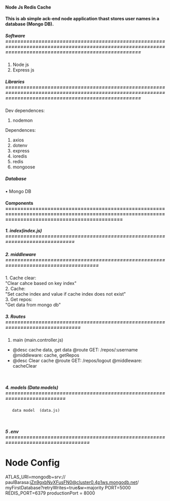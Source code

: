<h4>Node Js Redis Cache<h4>

<p>
This is ab simple ack-end node application thast stores user names in a database (Mongo DB).
</p>

<h5>Software ======================================================================================================================================================= </h5>

1. Node js 
2. Express js

<h5>Libraries =======================================================================================================================================================</h5>

Dev dependences:
1.  nodemon 

Dependences:
1.  axios
2.  dotenv
3.  express
4.  ioredis
5.  redis
6.  mongoose

<h5>Database</h5>
•	Mongo DB 

<h4>Components
=================================================================================================================================================</h4>

<h5>1.  index(index.js) ============================================================================</h5>

<h5>2. middleware  ==================================================================================== </h5> 
	1. Cache clear:
<br> 
       "Clear cahce based on key index"

<br> 
	2. Cache:
<br> 
       "Set cache index and value if cache index does not exist"

<br>  
	3. Get repos:
<br> 
       "Get data from mongo db"
	   
<br> 

<h5>3. Routes  ==============================================================================</h5>

1. main (main.controller.js)
<ul>
	<li>
	    @desc        cache data, get data
        @route       GET: /repos/:username
		@middleware: cache, getRepos
	</li>
	<li>
	    @desc        Clear cache
        @route       GET: /repos/logout
		@middleware: cacheClear
	</li>
</ul>
<br> 

<h5>4. models (Data models)  =========================================================================</h5>

       data model  (data.js)
<br>  


<h5>5 .env =================================================================================</h5>



# Node Config
ATLAS_URI=mongodb+srv://
paulBarasa:iZn9gxbNyXFusFN0@cluster0.4p1ws.mongodb.net/
myFirstDatabase?retryWrites=true&w=majority
PORT=5000
REDIS_PORT=6379
productionPort = 8000

<br>
  
